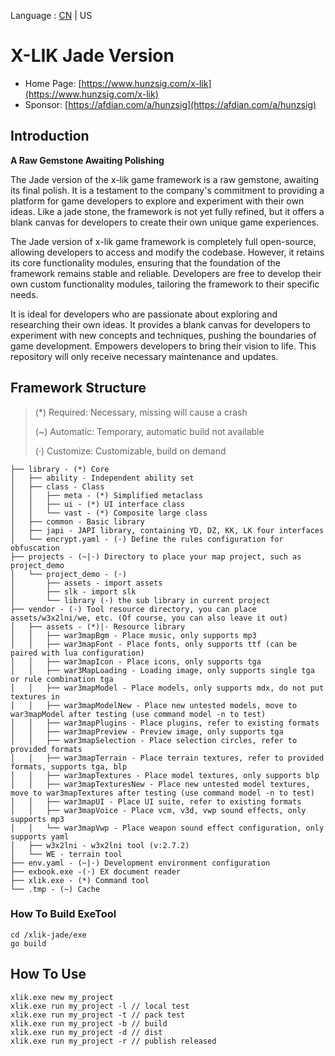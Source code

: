 Language : [CN](./README.md) | US

# X-LIK Jade Version

- Home Page: [https://www.hunzsig.com/x-lik](https://www.hunzsig.com/x-lik)
- Sponsor: [https://afdian.com/a/hunzsig](https://afdian.com/a/hunzsig)

## Introduction

**A Raw Gemstone Awaiting Polishing**

The Jade version of the x-lik game framework is a raw gemstone, awaiting its final polish. It is a testament to the company's commitment to providing a platform for game developers to explore and experiment with their own ideas. Like a jade stone, the framework is not yet fully refined, but it offers a blank canvas for developers to create their own unique game experiences.

The Jade version of x-lik game framework is completely full open-source, allowing developers to access and modify the codebase. However, it retains its core functionality modules, ensuring that the foundation of the framework remains stable and reliable. Developers are free to develop their own custom functionality modules, tailoring the framework to their specific needs.

It is ideal for developers who are passionate about exploring and researching their own ideas. It provides a blank canvas for developers to experiment with new concepts and techniques, pushing the boundaries of game development. Empowers developers to bring their vision to life. This repository will only receive necessary maintenance and updates.

## Framework Structure

> (*) Required: Necessary, missing will cause a crash
>
> (~) Automatic: Temporary, automatic build not available
>
> (·) Customize: Customizable, build on demand

```text
├── library - (*) Core
│   ├── ability - Independent ability set
│   ├── class - Class
│   │   ├── meta - (*) Simplified metaclass
│   │   ├── ui - (*) UI interface class
│   │   └── vast - (*) Composite large class
│   ├── common - Basic library
│   ├── japi - JAPI library, containing YD, DZ, KK, LK four interfaces
│   └── encrypt.yaml - (·) Define the rules configuration for obfuscation
├── projects - (~|·) Directory to place your map project, such as project_demo
│   └── project_demo - (·)
│       ├── assets - import assets
│       ├── slk - import slk
│       └── library (·) the sub library in current project
├── vendor - (·) Tool resource directory, you can place assets/w3x2lni/we, etc. (Of course, you can also leave it out)
│   ├── assets - (*)|· Resource library
│   │   ├── war3mapBgm - Place music, only supports mp3
│   │   ├── war3mapFont - Place fonts, only supports ttf (can be paired with lua configuration)
│   │   ├── war3mapIcon - Place icons, only supports tga
│   │   ├── war3MapLoading - Loading image, only supports single tga or rule combination tga
│   │   ├── war3mapModel - Place models, only supports mdx, do not put textures in
│   │   ├── war3mapModelNew - Place new untested models, move to war3mapModel after testing (use command model -n to test)
│   │   ├── war3mapPlugins - Place plugins, refer to existing formats
│   │   ├── war3mapPreview - Preview image, only supports tga
│   │   ├── war3mapSelection - Place selection circles, refer to provided formats
│   │   ├── war3mapTerrain - Place terrain textures, refer to provided formats, supports tga, blp
│   │   ├── war3mapTextures - Place model textures, only supports blp
│   │   ├── war3mapTexturesNew - Place new untested model textures, move to war3mapTextures after testing (use command model -n to test)
│   │   ├── war3mapUI - Place UI suite, refer to existing formats
│   │   ├── war3mapVoice - Place vcm, v3d, vwp sound effects, only supports mp3
│   │   └── war3mapVwp - Place weapon sound effect configuration, only supports yaml
│   ├── w3x2lni - w3x2lni tool (v:2.7.2)
│   └── WE - terrain tool
├── env.yaml - (~|·) Development environment configuration
├── exbook.exe -(·) EX document reader
├── xlik.exe - (*) Command tool
└── .tmp - (~) Cache
```

### How To Build ExeTool

```
cd /xlik-jade/exe
go build
```

## How To Use

```
xlik.exe new my_project
xlik.exe run my_project -l // local test
xlik.exe run my_project -t // pack test
xlik.exe run my_project -b // build
xlik.exe run my_project -d // dist
xlik.exe run my_project -r // publish released
```